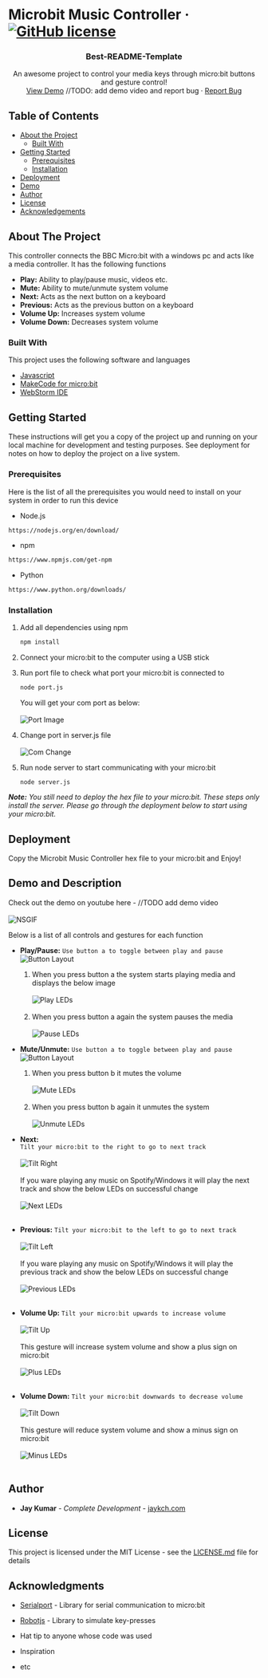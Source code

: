Microbit Music Controller  &middot; [![GitHub license](https://img.shields.io/badge/license-MIT-blue.svg)](https://github.com/facebook/react/blob/master/LICENSE)
=======
  <h3 align="center">Best-README-Template</h3>

  <p align="center">
    An awesome project to control your media keys through micro:bit buttons and gesture control!
    <br />
    <a href="https://github.com/othneildrew/Best-README-Template">View Demo</a>
    //TODO: add demo video and report bug
    ·
    <a href="https://github.com/othneildrew/Best-README-Template/issues">Report Bug</a>
  </p>
</p>


<!-- TABLE OF CONTENTS -->
## Table of Contents

* [About the Project](#about-the-project)
  * [Built With](#built-with)
* [Getting Started](#getting-started)
  * [Prerequisites](#prerequisites)
  * [Installation](#installation)
* [Deployment](#deployment)
* [Demo](#demo-and-description)
* [Author](#author)
* [License](#license)
* [Acknowledgements](#acknowledgments)

## About The Project
This controller connects the BBC Micro:bit with a windows pc and acts like a media controller.
It has the following functions

* **Play:**  Ability to play/pause music, videos etc. 
* **Mute:**  Ability to mute/unmute system volume
* **Next:**  Acts as the next button on a keyboard
* **Previous:**  Acts as the previous button on a keyboard
* **Volume Up:**  Increases system volume
* **Volume Down:**  Decreases system volume 

### Built With
This project uses the following software and languages
* [Javascript](https://www.javascript.com/)
* [MakeCode for micro:bit](https://makecode.microbit.org/)
* [WebStorm IDE](https://www.jetbrains.com/webstorm/)

## Getting Started
These instructions will get you a copy of the project up and running on your local machine for development and testing purposes. 
See deployment for notes on how to deploy the project on a live system.

### Prerequisites
Here is the list of all the prerequisites you would need to install on your system in order to run this device
* Node.js
```sh
https://nodejs.org/en/download/
```
* npm
```sh
https://www.npmjs.com/get-npm
```
* Python
```sh
https://www.python.org/downloads/
```

### Installation
1. Add all dependencies using npm
    ```sh
    npm install
    ```
2. Connect your micro:bit to the computer using a USB stick

3. Run port file to check what port your micro:bit is connected to
    ```sh
    node port.js
    ```
    You will get your com port as below: 
    <br/><br/>
    ![Port Image](assets/port.png?raw=true "Port")
    
4.  Change port in server.js file 
    <br/><br/>
    ![Com Change](assets/com-change.png?raw=true "Com")
    
5. Run node server to start communicating with your micro:bit
    ```JS
    node server.js
    ```
**_Note:_** _You still need to deploy the hex file to your micro:bit. These steps only install the server. Please go through the deployment below to start using your micro:bit._

## Deployment

Copy the Microbit Music Controller hex file to your micro:bit and Enjoy!

## Demo and Description
Check out the demo on youtube here - //TODO add demo video <br/><br/>
![NSGIF](https://dl.dropboxusercontent.com/s/p02c6l7rzk6mf6m/NSGIF-HT.gif?dl=0)

Below is a list of all controls and gestures for each function
* **Play/Pause:** 
    `Use button a to toggle between play and pause`
        ![Button Layout](assets/buttons.png?raw=true "Buttons")

    1. When you press button a the system starts playing media and displays the below image <br/>  
    ![Play LEDs](assets/play.png?raw=true "Play")<br/><br/>
    1. When you press button a again the system pauses the media<br/>  
    ![Pause LEDs](assets/pause.png?raw=true "Pause")
    
* **Mute/Unmute:**
    `Use button a to toggle between play and pause`
        ![Button Layout](assets/buttons.png?raw=true "Buttons")

    1. When you press button b it mutes the volume <br/>  
    ![Mute LEDs](assets/mute.png?raw=true "Mute")<br/><br/>
    1. When you press button b again it unmutes the system<br/>  
    ![Unmute LEDs](assets/playing.png?raw=true "Unmute")
    
* **Next:**  
    `Tilt your micro:bit to the right to go to next track` <br/><br/>
        ![Tilt Right](assets/next.png?raw=true "Next")<br/><br/>
     If you ware playing any music on Spotify/Windows it will play the next track and show the below LEDs on successful 
     change<br/><br/> 
        ![Next LEDs](assets/forward.png?raw=true "Previous")<br/><br/>
     
* **Previous:**
    `Tilt your micro:bit to the left to go to next track` <br/><br/>
        ![Tilt Left](assets/previous.png?raw=true "Previous")<br/><br/>
    If you ware playing any music on Spotify/Windows it will play the previous track and show the below LEDs on 
    successful change<br/><br/>
        ![Previous LEDs](assets/backward.png?raw=true "Previous")<br/><br/> 
       
* **Volume Up:**
    `Tilt your micro:bit upwards to increase volume` <br/><br/>
        ![Tilt Up](assets/up.png?raw=true "Up")<br/><br/>
    This gesture will increase system volume and show a plus sign on micro:bit<br/><br/>
        ![Plus LEDs](assets/plus.png?raw=true "Previous")<br/><br/>
    
* **Volume Down:**
    `Tilt your micro:bit downwards to decrease volume` <br/><br/>
        ![Tilt Down](assets/down.png?raw=true "Down")<br/><br/>
    This gesture will reduce system volume and show a minus sign on micro:bit<br/><br/>
        ![Minus LEDs](assets/minus.png?raw=true "Previous")<br/><br/>

## Author
* **Jay Kumar** - *Complete Development* - [jaykch.com](http://www.jaykch.com/)

## License
This project is licensed under the MIT License - see the [LICENSE.md](LICENSE.md) file for details

## Acknowledgments

* [Serialport](https://serialport.io/) - Library for serial communication to micro:bit
* [Robotjs](http://robotjs.io/) - Library to simulate key-presses

* Hat tip to anyone whose code was used
* Inspiration
* etc